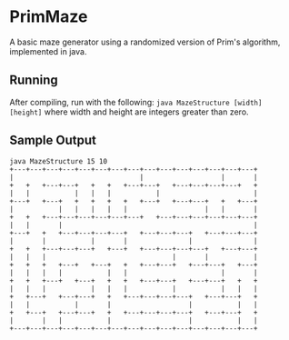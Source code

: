 # PrimMaze

A basic maze generator using a randomized version of Prim's algorithm, implemented in java.

## Running
After compiling, run with the following: 
```java MazeStructure [width] [height]```
where width and height are integers greater than zero.

## Sample Output

```
java MazeStructure 15 10
+---+---+---+---+---+---+---+---+---+---+---+---+---+---+---+
|                               |                   |       |
+   +   +---+---+   +   +   +---+---+   +---+---+---+---+   +
|   |           |   |   |           |                       |
+---+   +---+   +   +   +   +   +---+   +---+---+   +   +---+
|           |   |   |   |   |                   |   |       |
+   +   +---+---+---+---+---+---+   +---+---+---+---+---+---+
|   |       |                                               |
+---+   +   +---+---+---+---+   +---+---+---+   +---+---+---+
|       |           |       |               |               |
+   +   +---+---+---+   +---+   +---+---+---+---+   +---+---+
|   |   |                               |       |           |
+   +   +   +---+   +---+   +   +---+---+   +---+---+   +---+
|   |   |   |           |   |                       |       |
+   +   +---+   +---+   +   +   +---+---+   +---+---+   +   +
|   |   |           |   |   |           |           |   |   |
+   +---+   +---+---+   +   +---+---+---+---+   +---+---+   +
|   |           |       |                   |           |   |
+   +---+   +---+---+   +   +---+---+---+---+   +---+---+   +
|       |   |           |                   |           |   |
+---+---+---+---+---+---+---+---+---+---+---+---+---+---+---+
```
